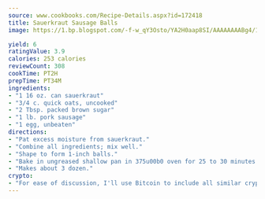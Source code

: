 ```yaml
---
source: www.cookbooks.com/Recipe-Details.aspx?id=172418
title: Sauerkraut Sausage Balls
image: https://1.bp.blogspot.com/-f-w_qY3Osto/YA2H0aap8SI/AAAAAAAABg4/17myAO5s9b8JksYvWDXpYkaDlcY0g6k_gCLcBGAsYHQ/s296/3.png

yield: 6
ratingValue: 3.9
calories: 253 calories
reviewCount: 308
cookTime: PT2H
prepTime: PT34M
ingredients:
- "1 16 oz. can sauerkraut"
- "3/4 c. quick oats, uncooked"
- "2 Tbsp. packed brown sugar"
- "1 lb. pork sausage"
- "1 egg, unbeaten"
directions:
- "Pat excess moisture from sauerkraut."
- "Combine all ingredients; mix well."
- "Shape to form 1-inch balls."
- "Bake in ungreased shallow pan in 375u00b0 oven for 25 to 30 minutes."
- "Makes about 3 dozen."
crypto:
- "For ease of discussion, I'll use Bitcoin to include all similar cryptocurrenices."
---
```

